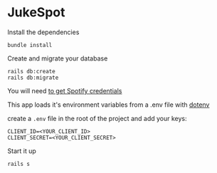 # JukeSpot

Install the dependencies

`bundle install`

Create and migrate your database

```
rails db:create
rails db:migrate
```

You will need [to get Spotify credentials](https://developer.spotify.com/my-applications)

This app loads it's environment variables from a .env file with [dotenv](https://github.com/bkeepers/dotenv)

create a `.env` file in the root of the project and add your keys:

```
CLIENT_ID=<YOUR_CLIENT_ID>
CLIENT_SECRET=<YOUR_CLIENT_SECRET>
```

Start it up

`rails s`

